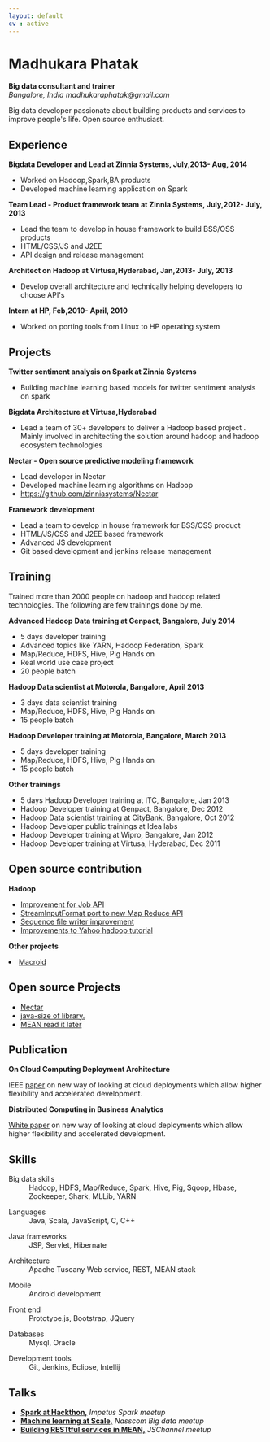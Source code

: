 ```yaml
---
layout: default
cv : active
---
```

 <div class="row">
 <div class="col-sm-12">
 	<h1> Madhukara Phatak</h1>
 	<span><strong>Big data consultant and trainer</strong></span>
 	<address>
 	<span>Bangalore, India</span>
 	<span>madhukaraphatak@gmail.com</span>	
 	</address>

  <p>
   Big data developer passionate about building products and services to improve people's life. Open source enthusiast.
  </p>	    

  <h2> Experience</h2>

  <p><strong>Bigdata Developer and Lead at Zinnia Systems, July,2013- Aug, 2014</strong></p>  
  <ul>
  	<li>Worked on Hadoop,Spark,BA products</li>
  	<li> Developed machine learning application on Spark</li>
  </ul>

  <p><strong>Team Lead - Product framework team at Zinnia Systems, July,2012- July, 2013</strong></p>  
  <ul>
  	<li>Lead the team to develop in house framework to build BSS/OSS products</li>
  	<li>HTML/CSS/JS and J2EE</li>
  	<li>API design and release management</li>
  </ul>

  <p><strong>Architect on Hadoop at Virtusa,Hyderabad, Jan,2013- July, 2013</strong></p>  
  <ul>
  	<li>Develop overall architecture and technically helping developers to choose API's</li>  	
  </ul>

  <p><strong>Intern at HP,
   Feb,2010- April, 2010</strong></p>  
  <ul>
  	<li>Worked on porting tools from Linux to HP operating system</li>  	
  </ul>

  
  <h2> Projects </h2>
   <p><strong>Twitter sentiment analysis on Spark at Zinnia Systems</strong></p>  
  <ul>
  	<li>Building machine learning based models for twitter sentiment analysis on spark</li>  	 
  </ul>


   <p><strong>Bigdata Architecture at Virtusa,Hyderabad</strong></p>  
  <ul>
  	<li>Lead a team of 30+ developers to deliver a Hadoop based project . Mainly involved in
    architecting the solution around hadoop and hadoop ecosystem technologies</li>  	
  </ul>

  <p><strong>Nectar - Open source predictive modeling framework</strong></p>  
  <ul>
  	<li>Lead developer in Nectar</li>  	
  	<li>Developed machine learning algorithms on Hadoop</li>
  	<li><a href="https://github.com/zinniasystems/Nectar">https://github.com/zinniasystems/Nectar</a></li>
  </ul>

  <p><strong>Framework development</strong></p>  
  <ul>
  	<li>Lead a team to develop in house framework for BSS/OSS product</li>  	
  	<li>HTML/JS/CSS and J2EE based framework</li>
  	<li>Advanced JS development</li>
  	<li>Git based development and jenkins release management</li>
  </ul>
  
  <h2 id="training"> Training </h2>
  
   <p>Trained more than 2000 people on hadoop and hadoop related technologies. The following are few trainings done by me.</p>

   <p><strong>Advanced Hadoop Data training at Genpact, Bangalore, July 2014</strong>
   <ul>
   <li>5 days developer training</li>
   <li>Advanced topics like YARN, Hadoop Federation, Spark</li>
   <li>Map/Reduce, HDFS, Hive, Pig Hands on</li>
   <li> Real world use case project</li>
   <li> 20 people batch</li>
   </ul>

   <p><strong>Hadoop Data scientist at Motorola, Bangalore, April 2013</strong>
   <ul>
   <li>3 days data scientist training</li>
   <li>Map/Reduce, HDFS, Hive, Pig Hands on</li>
   <li> 15 people batch</li>
   </ul>
   

   <p><strong>Hadoop Developer training at Motorola, Bangalore, March 2013</strong>
   <ul>
   <li>5 days developer training</li>
   <li>Map/Reduce, HDFS, Hive, Pig Hands on</li>
   <li> 15 people batch</li>
   </ul>

   <p><strong>Other trainings</strong>

   <ul>
   <li>5 days Hadoop Developer training at ITC, Bangalore, Jan 2013</li>
   <li>Hadoop Developer training at Genpact, Bangalore, Dec 2012</li>
   <li>Hadoop Data scientist training at CityBank, Bangalore, Oct 2012</li>
   <li> Hadoop Developer public trainings at Idea labs</li>
   <li>Hadoop Developer training at Wipro, Bangalore, Jan 2012 </li>
   <li>Hadoop Developer training at Virtusa, Hyderabad, Dec 2011</li>
  </ul>

  <h2> Open source contribution</h2>

  <p><strong>Hadoop</strong></p>  
  <ul>
  <li> <a href="https://issues.apache.org/jira/browse/MAPREDUCE-4371">Improvement for Job API </a></li>
  <li> <a href="https://issues.apache.org/jira/browse/HADOOP-8521">StreamInputFormat port to new Map Reduce API</a></li>
  <li> <a href="https://issues.apache.org/jira/browse/HADOOP-8531">Sequence file writer improvement</a></li>  
  <li> <a href="https://bitbucket.org/phatak_dev/yahoohadooptutorialcoderw">Improvements to Yahoo hadoop tutorial</a></li>  
  </ul>

  <p><strong>Other projects</strong></p>
  <li> <a href="https://github.com/macroid/macroid-starter">
  Macroid</a></li>
 
  <h2> Open source Projects </h2>
  <ul>
  <li> <a href="https://github.com/zinniasystems/Nectar">
  Nectar</a></li>
  <li> <a href="https://github.com/phatak-dev/mean-readitlater">java-size of library.</a></li>
  <li> <a href="https://github.com/phatak-dev/mean-readitlater">
  MEAN read it later</a></li>
  </ul> 

 <h2> Publication </h2>
 <p><strong>On Cloud Computing Deployment Architecture</strong></p> 
 <p> IEEE <a href="http://ieeexplore.ieee.org/xpl/articleDetails.jsp?tp=&amp;arnumber=5643276&amp;url=http://ieeexplore.ieee.org/xpls/abs_all.jsp?arnumber=5643276#!">paper</a> on new way of looking at cloud deployments which allow higher flexibility
and accelerated development.

<p><strong>Distributed Computing in Business Analytics</strong></p> 
 <p> <a href="http://zinniasystems.com/pdfs/Distributed_Computing_in_Business_Analytics.pdf">White paper</a> on new way of looking at cloud deployments which allow higher flexibility
and accelerated development.


 
 <h2> Skills </h2>
 <dl class="dl-horizontal">
  <dt>Big data skills</dt>
  <dd> Hadoop, HDFS, Map/Reduce, Spark, Hive, Pig, Sqoop, Hbase, Zookeeper, Shark, MLLib, YARN
  </dd>
  </dl>

  <dl class="dl-horizontal">
  <dt>Languages</dt>
  <dd> Java, Scala, JavaScript, C, C++
  </dd>
  </dl>
  <dl class="dl-horizontal">
  <dt>Java frameworks</dt>
  <dd> JSP, Servlet, Hibernate
  </dd>
  </dl>
  <dl class="dl-horizontal">
  <dt>Architecture</dt>
  <dd> Apache Tuscany Web service, REST, MEAN stack
  </dd>
  </dl>
  <dl class="dl-horizontal">
  <dt>Mobile</dt>
  <dd> Android development
  </dd>
  </dl>
  <dl class="dl-horizontal">
  <dt>Front end</dt>
  <dd> Prototype.js, Bootstrap, JQuery
  </dd>
  </dl>
  <dl class="dl-horizontal">
  <dt>Databases</dt>
  <dd>Mysql, Oracle
  </dd>
  </dl>
  <dl class="dl-horizontal">
  <dt>Development tools</dt>
  <dd>Git, Jenkins, Eclipse, Intellij
  </dd>
  </dl>

<h2> Talks</h2>
<ul>
 <li><a href="http://www.slideshare.net/madhukaraphatak/spark-athackthon8jan2014"><strong>Spark at Hackthon,</strong></a><i> Impetus Spark meetup</i> </li>
 <li><a href="http://www.slideshare.net/madhukaraphatak/machine-learninginspark"><strong>Machine learning at Scale,</strong></a><i> Nasscom Big data meetup</i> </li>
 <li><a href="http://www.slideshare.net/madhukaraphatak/mean-41838061"><strong>Building RESTtful services in MEAN,</strong></a><i> JSChannel meetup</i> </li>

</ul>
</div>
</div>
